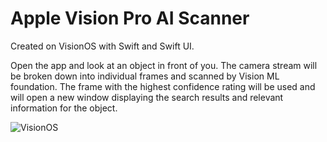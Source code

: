 # Apple Vision Pro AI Scanner

Created on VisionOS with Swift and Swift UI. 

Open the app and look at an object in front of you. The camera stream will be broken down into individual frames and scanned by Vision ML foundation. The frame with the highest confidence rating will be used and will open a new window displaying the search results and relevant information for the object.

![VisionOS](https://github.com/user-attachments/assets/72eb400c-1e0d-4970-82d7-4555545e8e7e)
